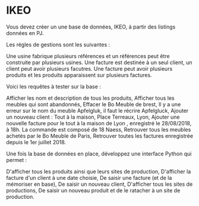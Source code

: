 # IKEO

Vous devez créer un une base de données, IKEO, à partir des listings données en PJ.

Les régles de gestions sont les suivantes :

  Une usine fabrique plusieurs références et un références peut être construite par plusieurs usines.
  Une facture est destinée à un seul client, un client peut avoir plusieurs facutres.
  Une facture peut avoir plusieurs produits et les produits apparaissent sur plusieurs factures.


Voici les requêtes à tester sur la base :

  Afficher les nom et description de tous les produits,
  Afficher tous les meubles qui sont abandonnés,
  Effacer le Bo Meuble de brest,
  Il y a une erreur sur le nom du meuble Apfelgluk, il faut le récrire Apfelgluck,
  Ajouter un nouveau client : Tout à la maison, Place Terreaux, Lyon,
  Ajouter une nouvelle facture pour le tout à la maison de Lyon , enregistré le 28/08/2018, à 18h. La commande est composé de 18 Naess,
  Retrouver tous les meubles achetés par le Bo Meuble de Paris,
  Retrouver toutes les factures enregistrée depuis le 1er juillet 2018.


Une fois la base de données en place, développez une interface Python qui permet :

  D'afficher tous les produits ainsi que leurs sites de production,
  D'afficher la facture d'un client à une date choisie,
  De saisir une facture (et de la mémoriser en base),
  De saisir un nouveau client,
  D'afficher tous les sites de productions,
  De saisir un nouveau produit et de le ratacher à un site de production.

